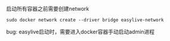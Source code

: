 启动所有容器之前需要创建network
```shell
sudo docker network create --driver bridge easylive-network
```

bug: easylive启动时，需要进入docker容器手动启动admin进程